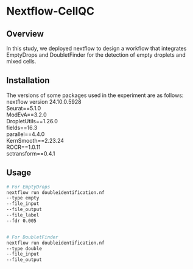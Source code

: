 # Nextflow-CellQC

## Overview
In this study, we deployed nextflow to design a workflow that integrates EmptyDrops and DoubletFinder for the detection of empty droplets and mixed cells.

## Installation
The versions of some packages used in the experiment are as follows:
nextflow version 24.10.0.5928 \
Seurat==5.1.0 \
ModEvA==3.2.0 \
DropletUtils==1.26.0 \
fields==16.3 \
parallel==4.4.0 \
KernSmooth==2.23.24 \
ROCR==1.0.11 \
sctransform==0.4.1 


## Usage
```bash
# For EmptyDrops
nextflow run doubleidentification.nf
--type empty 
--file_input 
--file_output 
--file_label 
--fdr 0.005 


# For DoubletFinder
nextflow run doubleidentification.nf 
--type double 
--file_input 
--file_output 
